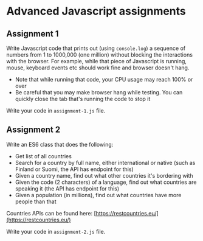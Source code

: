 # Advanced Javascript assignments

## Assignment 1

Write Javascript code that prints out (using `console.log`) a sequence of numbers from 1 to 1000,000 (one million) without blocking the interactions with the browser. For example, while that piece of Javascript is running, mouse, keyboard events etc should work fine and browser doesn't hang.

- Note that while running that code, your CPU usage may reach 100% or over
- Be careful that you may make browser hang while testing. You can quickly close the tab that's running the code to stop it

Write your code in `assignment-1.js` file.

## Assignment 2

Write an ES6 class that does the following:

- Get list of all countries
- Search for a country by full name, either international or native (such as Finland or Suomi, the API has endpoint for this)
- Given a country name, find out what other countries it's bordering with
- Given the code (2 characters) of a language, find out what countries are speaking it (the API has endpoint for this)
- Given a population (in millions), find out what countries have more people than that

Countries APIs can be found here: [https://restcountries.eu/](https://restcountries.eu/)

Write your code in `assignment-2.js` file.
